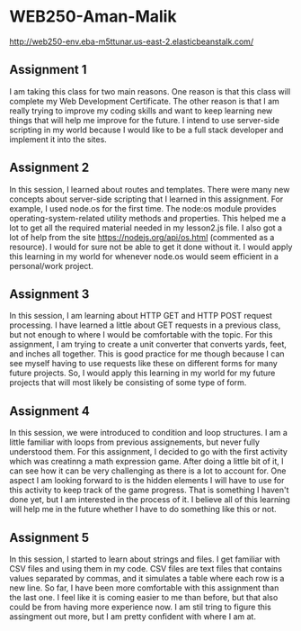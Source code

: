 # WEB250-Aman-Malik

http://web250-env.eba-m5ttunar.us-east-2.elasticbeanstalk.com/

## Assignment 1

I am taking this class for two main reasons. One reason is that this class will complete my Web Development Certificate. The other reason is that I am really trying to improve my coding skills and want to keep learning new things that will help me improve for the future. I intend to use server-side scripting in my world because I would like to be a full stack developer and implement it into the sites. 

## Assignment 2

In this session, I learned about routes and templates. There were many new concepts about server-side scripting that I learned in this assignment. For example, I used node.os for the first time. The node:os module provides operating-system-related utility methods and properties. This helped me a lot to get all the required material needed in my lesson2.js file. I also got a lot of help from the site https://nodejs.org/api/os.html (commented as a resource). I would for sure not be able to get it done without it. I would apply this learning in my world for whenever node.os would seem efficient in a personal/work project. 

## Assignment 3

In this session, I am learning about HTTP GET and HTTP POST request processing. I have learned a little about GET requests in a previous class, but not enough to where I would be comfortable with the topic. For this assignment, I am trying to create a unit converter that converts yards, feet, and inches all together. This is good practice for me though because I can see myself having to use requests like these on different forms for many future projects. So, I would apply this learning in my world for my future projects that will most likely be consisting of some type of form. 

## Assignment 4

In this session, we were introduced to condition and loop structures. I am a little familiar with loops from previous assignements, but never fully understood them. For this assignment, I decided to go with the first activity which was creatinng a math expression game. After doing a little bit of it, I can see how it can be very challenging as there is a lot to account for. One aspect I am looking forward to is the hidden elements I will have to use for this activity to keep track of the game progress. That is something I haven't done yet, but I am interested in the process of it. I believe all of this learning will help me in the future whether I have to do something like this or not. 

## Assignment 5

In this session, I started to learn about strings and files. I get familiar with CSV files and using them in my code. CSV files are text files that contains values separated by commas, and it simulates a table where each row is a new line. So far, I have been more comfortable with this assignment than the last one. I feel like it is coming easier to me than before, but that also could be from having more experience now. I am stil tring to figure this assingment out more, but I am pretty confident with where I am at. 
